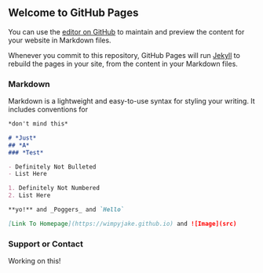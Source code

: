 ## Welcome to GitHub Pages

You can use the [editor on GitHub](https://github.com/WimpyJake/wimpyjake.github.io/edit/main/index.md) to maintain and preview the content for your website in Markdown files.

Whenever you commit to this repository, GitHub Pages will run [Jekyll](https://jekyllrb.com/) to rebuild the pages in your site, from the content in your Markdown files.

### Markdown

Markdown is a lightweight and easy-to-use syntax for styling your writing. It includes conventions for

```markdown
*don't mind this*

# *Just*
## *A*
### *Test*

- Definitely Not Bulleted
- List Here

1. Definitely Not Numbered
2. List Here

**yo!** and _Poggers_ and `Hello` 

[Link To Homepage](https://wimpyjake.github.io) and ![Image](src)
```


### Support or Contact

Working on this!
